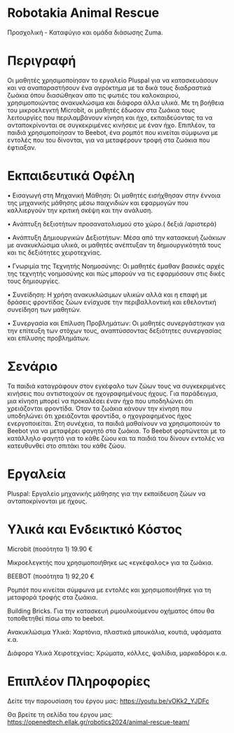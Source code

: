 # Robotakia Animal Rescue
 Προσχολική - Καταφύγιο και ομάδα διάσωσης Zuma.
 
# Περιγραφή
Οι μαθητές χρησιμοποίησαν το εργαλείο Pluspal για να κατασκευάσουν και να αναπαραστήσουν ένα αγρόκτημα με τα δικά τους διαδραστικά ζωάκια όπου διασώθηκαν απο τις φωτιές του καλοκαιριού, χρησιμοποιώντας ανακυκλώσιμα και διάφορα άλλα υλικά. Με τη βοήθεια του μικροελεγκτή Microbit, οι μαθητές έδωσαν στα ζωάκια τους λειτουργίες που περιλαμβάνουν κίνηση και ήχο, εκπαιδεύοντας τα να ανταποκρίνονται σε συγκεκριμένες κινήσεις με έναν ήχο. Επιπλέον, τα παιδιά χρησιμοποίησαν το Beebot, ένα ρομπότ που κινείται σύμφωνα με εντολές που του δίνονται, για να μεταφέρουν τροφή στα ζωάκια που έφτιαξαν.

# Εκπαιδευτικά Οφέλη
•	Εισαγωγή στη Μηχανική Μάθηση: Οι μαθητές εισήχθησαν στην έννοια της μηχανικής μάθησης μέσω παιχνιδιών και εφαρμογών που καλλιεργούν την κριτική σκέψη και την ανάλυση.

•	Ανάπτυξη δεξιοτήτων προσανατολισμού στο χώρο.( δεξιά /αριστερά)

•	Ανάπτυξη Δημιουργικών Δεξιοτήτων: Μέσα από την κατασκευή ζωάκιων με ανακυκλώσιμα υλικά, οι μαθητές ανέπτυξαν τη δημιουργικότητά τους και τις δεξιότητες χειροτεχνίας.

•	Γνωριμία της Τεχνητής Νοημοσύνης: Οι μαθητές έμαθαν βασικές αρχές της τεχνητής νοημοσύνης και πώς μπορούν να τις εφαρμόσουν στις δικές τους δημιουργίες.

•	Συνείδηση: Η χρήση ανακυκλώσιμων υλικών αλλά και η επαφή με δράσεις φροντίδας ζώων ενίσχυσε την περιβαλλοντική και εθελοντική συνείδηση των μαθητών. 

•	Συνεργασία και Επίλυση Προβλημάτων: Οι μαθητές συνεργάστηκαν για την επίτευξη των στόχων τους, αναπτύσσοντας δεξιότητες συνεργασίας και επίλυσης προβλημάτων.

# Σενάριο
Τα παιδιά καταγράφουν στον εγκέφαλο των ζώων τους να συγκεκριμένες κινήσεις που αντιστοιχούν σε ηχογραφημένους ήχους. Για παράδειγμα, μια κίνηση μπορεί να προκαλέσει έναν ήχο που υποδηλώνει ότι χρειάζονται φροντίδα. Όταν τα ζωάκια κάνουν την κίνηση που υποδηλώνει ότι χρειάζονται φροντίδα, ο ηχογραφημένος ήχος ενεργοποιείται. Στη συνέχεια, τα παιδιά μαθαίνουν να χρησιμοποιούν το Beebot για να μεταφέρει φαγητό στα ζωάκια. Το Beebot φορτώνεται με το κατάλληλο φαγητό για το κάθε ζώου και τα παιδιά του δίνουν εντολές να κατευθυνθεί στο σπιτάκι του κάθε ζώου.

# Εργαλεία 
Pluspal: Εργαλείο μηχανικής μάθησης για την εκπαίδευση ζώων να ανταποκρίνονται με ήχους.

# Υλικά και Ενδεικτικό Κόστος
Microbit (ποσότητα 1) 19.90 €

Μικροελεγκτής που χρησιμοποιήθηκε ως «εγκέφαλος» για τα ζωάκια.

BEEBOT (ποσότητα 1) 92,20 €

Ρομπότ που κινείται σύμφωνα με εντολές και χρησιμοποιήθηκε για τη μεταφορά τροφής στα ζωάκια.

Building Bricks. Για την κατασκευή ριμουλκούμενου οχήματος όπου θα τοποθετηθεί πίσω απο το beebot.

Ανακυκλώσιμα Υλικά: Χαρτόνια, πλαστικά μπουκάλια, κουτιά, υφάσματα κ.α.

Διάφορα Υλικά Χειροτεχνίας: Χρώματα, κόλλες, ψαλίδια, μαρκαδόροι κ.α.

# Επιπλέον Πληροφορίες
Δείτε την παρουσίαση του έργου μας: https://youtu.be/vOKk2_YJDFc

Θα βρείτε τη σελίδα του έργου μας: https://openedtech.ellak.gr/robotics2024/animal-rescue-team/
